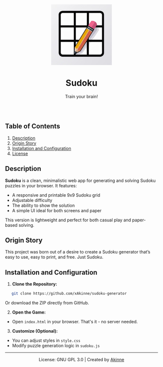 <p align="center">
  <img src="https://raw.githubusercontent.com/xAkinne/sudoku-generator/main/sudoku.png" alt="Logo" width="200" height="200">
</p>


<h1 align="center">Sudoku</h1>
<p align="center">Train your brain!</p>

<br><br>

## Table of Contents
1. [Description](#description)
2. [Origin Story](#origin-story)
3. [Installation and Configuration](#installation-and-configuration)
4. [License](#license)

## Description

**Sudoku** is a clean, minimalistic web app for generating and solving Sudoku puzzles in your browser. It features:
- A responsive and printable 9x9 Sudoku grid
- Adjustable difficulty
- The ability to show the solution
- A simple UI ideal for both screens and paper

This version is lightweight and perfect for both casual play and paper-based solving.

## Origin Story

This project was born out of a desire to create a Sudoku generator that’s easy to use, easy to print, and free. Just Sudoku.

## Installation and Configuration

1. **Clone the Repository:**
```bash
   git clone https://github.com/xAkinne/sudoku-generator
```

Or download the ZIP directly from GitHub.

2. **Open the Game:**

- Open `index.html` in your browser. That's it - no server needed.

3. **Customize (Optional):**

* You can adjust styles in `style.css`
* Modify puzzle generation logic in `sudoku.js`


<hr>

<p align="center">
  <span>License: GNU GPL 3.0</span> | <span>Created by <a href="https://akinne.xyz">Akinne</a></span>
</p>
